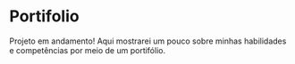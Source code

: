 # Portifolio
Projeto em andamento! Aqui mostrarei um pouco sobre minhas habilidades e competências por meio de um portifólio.
